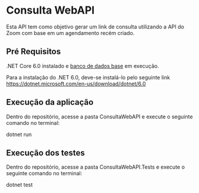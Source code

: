 # Consulta WebAPI

Esta API tem como objetivo gerar um link de consulta utilizando a API do Zoom com base em um agendamento recém criado.

## Pré Requisitos

.NET Core 6.0 instalado e [banco de dados base](https://github.com/HealthMe-Telemed/BD) em execução.

Para a instalação do .NET 6.0, deve-se instalá-lo pelo seguinte link https://dotnet.microsoft.com/en-us/download/dotnet/6.0

## Execução da aplicação

Dentro do repositório, acesse a pasta ConsultaWebAPI e execute o seguinte comando no terminal:

dotnet run

## Execução dos testes

Dentro do repositório, acesse a pasta ConsultaWebAPI.Tests e execute o seguinte comando no terminal:

dotnet test